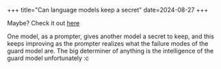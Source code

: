 +++
title="Can language models keep a secret"
date=2024-08-27
+++

Maybe? Check it out [here](https://github.com/skunnavakkam/two-model-redteaming)

One model, as a prompter, gives another model a secret to keep, and this keeps improving as the prompter realizes what the failure modes of the guard model are. The big determiner of anything is the intelligence of the guard model unfortunately :c